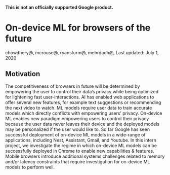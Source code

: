 **This is not an officially supported Google product.**

# On-device ML for browsers of the future
chowdhery@, mcrouse@, ryansturm@, mehrdadh@,
Last updated: July 1, 2020

## Motivation
The competitiveness of browsers in future will be determined by empowering the
user to control their data’s privacy while being optimized for lightening fast
user-interactions. AI has enabled web applications to offer several new
features, for example text suggestions or recommending the next video to watch.
ML models require user data to train accurate models which directly conflicts
with empowering users’ privacy.  On-device ML enables new paradigm empowering
users to control their privacy because the user data never leaves their device
and the deployed models may be personalized if the user would like to. So far
Google has seen successful deployment of on-device ML models in a wide-range of
applications, including Nest, Assistant, Gmail, and Youtube.  In this intern
project, we investigate the regime in which on-device ML models can be
successfully deployed in Chrome to enable new capabilities & features. Mobile
browsers introduce additional systems challenges related to memory and/or
latency constraints that require investigation for on-device ML models to
perform well.


